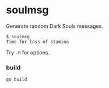 # soulmsg

Generate random Dark Souls messages.

```
$ soulmsg
Time for loss of stamina
```

Try `-h` for options.

### build

```
go build
```
